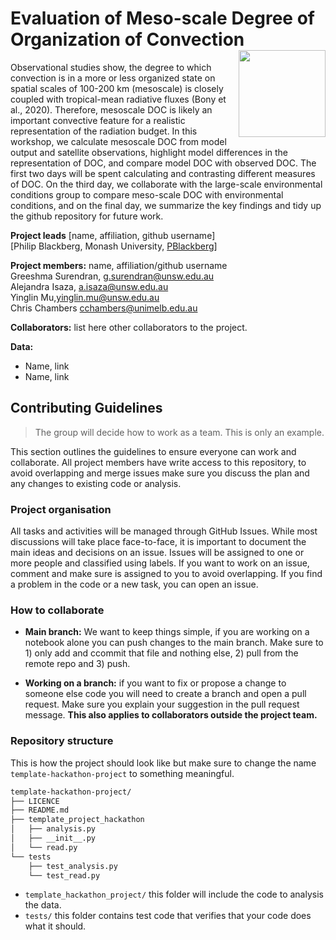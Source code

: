 # Evaluation of Meso-scale Degree of Organization of Convection  <img src='https://21centuryweather.org.au/wp-content/uploads/Hackathon-Image-WCRP-Positive-1536x736.jpg' align="right" height="139" />

Observational studies show, the degree to which convection is in a more or less organized state on spatial scales of 100-200 km (mesoscale) is closely coupled with tropical-mean radiative fluxes (Bony et al., 2020). Therefore, mesoscale DOC is likely an important convective feature for a realistic representation of the radiation budget. In this workshop, we calculate mesoscale DOC from model output and satellite observations, highlight model differences in the representation of DOC, and compare model DOC with observed DOC. The first two days will be spent calculating and contrasting different measures of DOC. On the third day, we collaborate with the large-scale environmental conditions group to compare meso-scale DOC with environmental conditions, and on the final day, we summarize the key findings and tidy up the github repository for future work.


**Project leads** [name, affiliation, github username]  
[Philip Blackberg, Monash University, [PBlackberg](https://github.com/PBlackberg?tab=repositories)]

**Project members:** name, affiliation/github username  
Greeshma Surendran, g.surendran@unsw.edu.au  
Alejandra Isaza, a.isaza@unsw.edu.au  
Yinglin Mu,yinglin.mu@unsw.edu.au  
Chris Chambers cchambers@unimelb.edu.au  

**Collaborators:** list here other collaborators to the project.

**Data:**
* Name, link
* Name, link

## Contributing Guidelines
> The group will decide how to work as a team. This is only an example. 

This section outlines the guidelines to ensure everyone can work and collaborate. All project members have write access to this repository, to avoid overlapping and merge issues make sure you discuss the plan and any changes to existing code or analysis.

### Project organisation

All tasks and activities will be managed through GitHub Issues. While most discussions will take place face-to-face, it is important to document the main ideas and decisions on an issue. Issues will be assigned to one or more people and classified using labels. If you want to work on an issue, comment and make sure is assigned to you to avoid overlapping. If you find a problem in the code or a new task, you can open an issue. 

### How to collaborate

* **Main branch:** We want to keep things simple, if you are working on a notebook alone you can push changes to the main branch. Make sure to 1) only add and ccommit that file and nothing else, 2) pull from the remote repo and 3) push.

* **Working on a branch:** if you want to fix or propose a change to someone else code you will need to create a branch and open a pull request. Make sure you explain your suggestion in the pull request message. **This also applies to collaborators outside the project team.**

### Repository structure

This is how the project should look like but make sure to change the name `template-hackathon-project` to something meaningful. 

```bash
template-hackathon-project/
├── LICENCE
├── README.md
├── template_project_hackathon
│   ├── analysis.py
│   ├── __init__.py
│   └── read.py
└── tests
    ├── test_analysis.py
    └── test_read.py
```
* `template_hackathon_project/` this folder will include the code to analysis the data.
* `tests/` this folder contains test code that verifies that your code does what it should.


